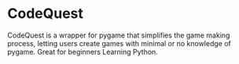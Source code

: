 # CodeQuest

CodeQuest is a wrapper for pygame that simplifies the game making process, letting users create games with minimal or no knowledge of pygame. Great for beginners Learning Python.
